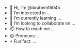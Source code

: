 - 👋 Hi, I’m @ibrahem1604h
- 👀 I’m interested in ...
- 🌱 I’m currently learning ...
- 💞️ I’m looking to collaborate on ...
- 📫 How to reach me ...
- 😄 Pronouns: ...
- ⚡ Fun fact: ...
<!---
ibrahem1604h/ibrahem1604h is a ✨ special ✨ repository because its `README.md` (this file) appears on your GitHub profile.
You can click the Preview link to take a look at your changes.
--->
